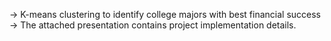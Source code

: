 -> K-means clustering to identify college majors with best financial success
-> The attached presentation contains project implementation details.
